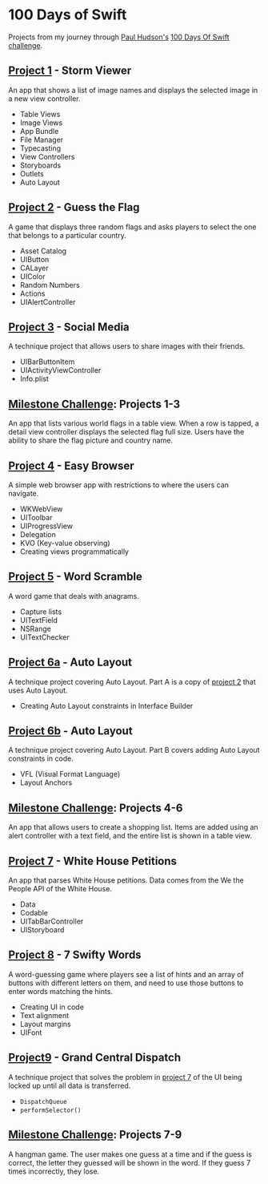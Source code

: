 # 100 Days of Swift
Projects from my journey through [Paul Hudson's](https://www.twitter.com/twostraws) [100 Days Of Swift challenge](https://www.hackingwithswift.com/100).

## [Project 1](./Project1) - Storm Viewer

An app that shows a list of image names and displays the selected image in a new view controller.

- Table Views
- Image Views
- App Bundle
- File Manager
- Typecasting
- View Controllers
- Storyboards
- Outlets
- Auto Layout

## [Project 2](./Project2) - Guess the Flag

A game that displays three random flags and asks players to select the one that belongs to a particular country.

- Asset Catalog
- UIButton
- CALayer
- UIColor
- Random Numbers
- Actions
- UIAlertController

## [Project 3](./Project3) - Social Media

A technique project that allows users to share images with their friends.

- UIBarButtonItem
- UIActivityViewController
- Info.plist

## [Milestone Challenge](./MilestoneProjects1-3): Projects 1-3

An app that lists various world flags in a table view. When a row is tapped, a detail view controller displays the selected flag full size. Users have the ability to share the flag picture and country name.

## [Project 4](./Project4) - Easy Browser

A simple web browser app with restrictions to where the users can navigate.

- WKWebView
- UIToolbar
- UIProgressView
- Delegation
- KVO (Key-value observing)
- Creating views programmatically

## [Project 5](./Project5) - Word Scramble

A word game that deals with anagrams.

- Capture lists
- UITextField
- NSRange
- UITextChecker

## [Project 6a](./Project6a) - Auto Layout

A technique project covering Auto Layout. Part A is a copy of [project 2](./Project2) that uses Auto Layout.

- Creating Auto Layout constraints in Interface Builder

## [Project 6b](./Project6b) - Auto Layout

A technique project covering Auto Layout. Part B covers adding Auto Layout constraints in code.

- VFL (Visual Format Language)
- Layout Anchors

## [Milestone Challenge](./MilestoneProjects4-6): Projects 4-6

An app that allows users to create a shopping list. Items are added using an alert controller with a text field, and the entire list is shown in a table view.

## [Project 7](./Project7) - White House Petitions

An app that parses White House petitions. Data comes from the We the People API of the White House.

- Data
- Codable
- UITabBarController
- UIStoryboard

## [Project 8](./Project8) - 7 Swifty Words

A word-guessing game where players see a list of hints and an array of buttons with different letters on them, and need to use those buttons to enter words matching the hints.

- Creating UI in code
- Text alignment
- Layout margins
- UIFont

## [Project9](./Project9) - Grand Central Dispatch

A technique project that solves the problem in [project 7](./Project7) of the UI being locked up until all data is transferred.

- `DispatchQueue`
- `performSelector()`

## [Milestone Challenge](./MilestoneProjects7-9): Projects 7-9

A hangman game. The user makes one guess at a time and if the guess is correct, the letter they guessed will be shown in the word. If they guess 7 times incorrectly, they lose.
